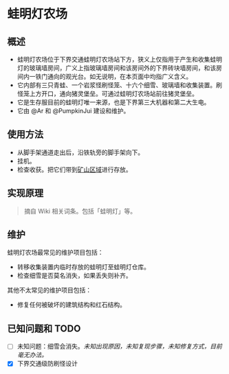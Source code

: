 # 蛙明灯农场

## 概述

- 蛙明灯农场位于下界交通蛙明灯农场站下方，狭义上仅指用于产生和收集蛙明灯的玻璃墙房间，广义上指玻璃墙房间和该房间外的下界砖块墙房间，和该房间内一铁门通向的观光台。如无说明，在本页面中均指广义含义。
- 它内部有三只青蛙、一个岩浆怪刷怪笼、十六个细雪、玻璃墙和收集装置。刷怪笼上方开口，通向猪灵堡垒。可通过蛙明灯农场站前往猪灵堡垒。
- 它是生存服目前的蛙明灯唯一来源，也是下界第三大机器和第二大生电。
- 它由 @Ar 和 @PumpkinJui 建设和维护。

## 使用方法

- 从脚手架通道走出后，沿铁轨旁的脚手架向下。
- 挂机。
- 检查收获。把它们带到[矿山区域](../the_diggings.md)进行存放。

## 实现原理

> 摘自 Wiki 相关词条。包括「蛙明灯」等。

## 维护

蛙明灯农场最常见的维护项目包括：

- 转移收集装置内临时存放的蛙明灯至蛙明灯仓库。
- 检查细雪是否莫名消失，如果丢失则补齐。

其他不太常见的维护项目包括：

- 修复任何被破坏的建筑结构和红石结构。

## 已知问题和 TODO

- [ ]  未知问题：细雪会消失。*未知出现原因，未知复现步骤，未知修复方式，目前毫无办法。*
- [x]  下界交通级防刷怪设计
